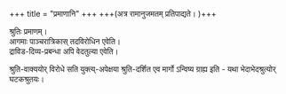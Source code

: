 +++
title = "प्रमाणानि"
+++
+++(अत्र रामानुजमतम् प्रतिपाद्यते। )+++

श्रुतिः प्रमाणम्।  
आगमाः पाञ्चरात्रिकास् तदविरोधिन एवेति।  
द्राविड-दिव्य-प्रबन्धा अपि वेदतुल्या एवेति। 

श्रुति-वाक्ययोर् विरोधे सति युक्त्य्-अपेक्षया श्रुति-दर्शित एव मार्गो ऽन्विष्य ग्राह्य इति - यथा भेदाभेदश्रुत्योर् घटकश्रुतयः। 


